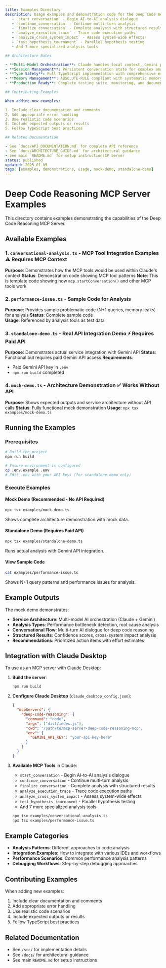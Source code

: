 ```yaml
---
title: Examples Directory
description: Usage examples and demonstration code for the Deep Code Rea3. **Available MCP Tools** in Claude:
   - `start_conversation` - Begin AI-to-AI analysis dialogue
   - `continue_conversation` - Continue multi-turn analysis
   - `finalize_conversation` - Complete analysis with structured results
   - `analyze_execution_trace` - Trace code execution paths
   - `analyze_cross_system_impact` - Assess system-wide effects
   - `test_hypothesis_tournament` - Parallel hypothesis testing
   - And 7 more specialized analysis tools

## Architecture Notes

- **Multi-Model Orchestration**: Claude handles local context, Gemini provides 1M token deep analysis
- **Session Management**: Persistent conversation state for complex analysis flows
- **Type Safety**: Full TypeScript implementation with comprehensive error handling
- **Memory Management**: ABSOLUTE-RULE compliant with systematic memory tracking
- **Production Ready**: Complete testing suite, monitoring, and documentation

## Contributing Examples

When adding new examples:

1. Include clear documentation and comments
2. Add appropriate error handling
3. Use realistic code scenarios
4. Include expected outputs or results
5. Follow TypeScript best practices

## Related Documentation

- See `docs/API_DOCUMENTATION.md` for complete API reference
- See `docs/ARCHITECTURE_GUIDE.md` for architectural guidance
- See main `README.md` for setup instructionsCP Server
status: published
updated: 2025-01-09
tags: [examples, demonstrations, usage, mock-demo, standalone-demo]
---
```


# Deep Code Reasoning MCP Server Examples

This directory contains examples demonstrating the capabilities of the Deep Code Reasoning MCP Server.

## Available Examples

### 1. `conversational-analysis.ts` - MCP Tool Integration Examples ⚠️ Requires MCP Context

**Purpose**: Demonstrates how the MCP tools would be used within Claude's context
**Status**: Demonstration code showing MCP tool patterns
**Note**: This is template code showing how `mcp.startConversation()` and other MCP tools work

### 2. `performance-issue.ts` - Sample Code for Analysis

**Purpose**: Provides sample problematic code (N+1 queries, memory leaks) for analysis
**Status**: Complete sample code  
**Usage**: Referenced by analysis tools as test data

### 3. `standalone-demo.ts` - Real API Integration Demo ⚡ Requires Paid API

**Purpose**: Demonstrates actual service integration with Gemini API
**Status**: Functional but requires paid Gemini API access
**Requirements**:

- Paid Gemini API key in `.env`
- `npm run build` completed

### 4. `mock-demo.ts` - Architecture Demonstration ✅ Works Without API

**Purpose**: Shows expected outputs and service architecture without API calls
**Status**: Fully functional mock demonstration
**Usage**: `npx tsx examples/mock-demo.ts`

## Running the Examples

### Prerequisites

```bash
# Build the project
npm run build

# Ensure environment is configured
cp .env.example .env
# Edit .env with your API keys (for standalone-demo only)
```

### Execute Examples

#### Mock Demo (Recommended - No API Required)

```bash
npx tsx examples/mock-demo.ts
```

Shows complete architecture demonstration with mock data.

#### Standalone Demo (Requires Paid API)

```bash
npx tsx examples/standalone-demo.ts
```

Runs actual analysis with Gemini API integration.

#### View Sample Code

```bash
cat examples/performance-issue.ts
```

Shows N+1 query patterns and performance issues for analysis.

## Example Outputs

The mock demo demonstrates:

- **Service Architecture**: Multi-model AI orchestration (Claude + Gemini)
- **Analysis Types**: Performance bottleneck detection, root cause analysis
- **Conversational Flow**: Multi-turn AI dialogue for deep code reasoning
- **Structured Results**: Confidence scores, cross-system impact analysis
- **Recommendations**: Prioritized action items with effort estimates

## Integration with Claude Desktop

To use as an MCP server with Claude Desktop:

1. **Build the server**:
   ```bash
   npm run build
   ```

2. **Configure Claude Desktop** (`claude_desktop_config.json`):
   ```json
   {
     "mcpServers": {
       "deep-code-reasoning": {
         "command": "node",
         "args": ["dist/index.js"],
         "cwd": "/path/to/mcp-server-deep-code-reasoning-mcp",
         "env": {
           "GEMINI_API_KEY": "your-api-key-here"
         }
       }
     }
   }
   ```

3. **Available MCP Tools** in Claude:
   - `start_conversation` - Begin AI-to-AI analysis dialogue
   - `continue_conversation` - Continue multi-turn analysis
   - `finalize_conversation` - Complete analysis with structured results
   - `analyze_execution_trace` - Trace code execution paths
   - `analyze_cross_system_impact` - Assess system-wide effects
   - `test_hypothesis_tournament` - Parallel hypothesis testing
   - And 7 more specialized analysis tools
   ```bash
   npx tsx examples/conversational-analysis.ts
   npx tsx examples/performance-issue.ts
   ```

## Example Categories

- **Analysis Patterns**: Different approaches to code analysis
- **Integration Examples**: How to integrate with various IDEs and workflows
- **Performance Scenarios**: Common performance analysis patterns
- **Debugging Workflows**: Step-by-step debugging approaches

## Contributing Examples

When adding new examples:

1. Include clear documentation and comments
2. Add appropriate error handling
3. Use realistic code scenarios
4. Include expected outputs or results
5. Follow TypeScript best practices

## Related Documentation

- See `/src/` for implementation details
- See `/docs/` for architectural guidance
- See main `README.md` for setup instructions
